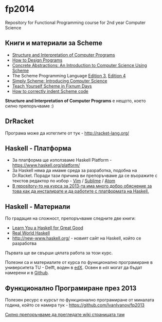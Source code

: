 fp2014
======

Repository for Functional Programming course for 2nd year Computer Science

## Книги и материали за Scheme

* [Structure and Interpretation of Computer Programs](http://mitpress.mit.edu/sicp/full-text/book/book.html)
* [How to Design Programs](http://www.htdp.org/)
* [Concrete Abstractions: An Introduction to Computer Science Using Scheme](https://gustavus.edu/+max/concrete-abstractions.html)
* The Scheme Programming Language [Edition 3](http://www.scheme.com/tspl3/), [Edition 4](http://www.scheme.com/tspl4/)
* [Simply Scheme: Introducing Computer Science](http://www.cs.berkeley.edu/~bh/ss-toc2.html)
* [Teach Yourself Scheme in Fixnum Days](http://www.ccs.neu.edu/home/dorai/t-y-scheme/t-y-scheme.html)
* [How to correctly indent Scheme code](http://community.schemewiki.org/?scheme-style)

**Structure and Interpretation of Computer Programs** е нещото, което силно препоръчваме :)

## DrRacket

Програма може да изтеглите от тук - http://racket-lang.org/

## Haskell - Платформа

* За платформа ще използваме Haskell Platform - https://www.haskell.org/platform/
* За Haskell няма да имаме среда за разработка, подобна на Dr.Racket. Поради тази причина ви препоръчваме да се въоражите с текстов редактор по избор - [Vim](http://en.wikipedia.org/wiki/Vim_%28text_editor%29) / [Sublime](http://www.sublimetext.com/3) / [Atom](https://atom.io/)
* [В repository-то на курса за 2013-та има много добро обяснение за това как да инсталирате и да работите с платформата на Haskell.](https://github.com/IvanIvanov/fp2013/wiki/%D0%98%D0%BD%D1%81%D1%82%D0%B0%D0%BB%D0%B0%D1%86%D0%B8%D1%8F-%D0%B8-%D1%80%D0%B0%D0%B1%D0%BE%D1%82%D0%B0-%D1%81-Haskell-Platform)

## Haskell - Материали

По градация на сложност, препоръчваме следните две книги:

* [Learn You a Haskell for Great Good](http://learnyouahaskell.com/chapters)
* [Real World Haskell](http://book.realworldhaskell.org/read/)
* http://new-www.haskell.org/ - новият сайт на Haskell, който се разработва

Първата ще ви свърши цялата работа за този курс.

Полезни са и материалите от курса по функционално програмиране в университета TU - Delft, воден в [edX](https://courses.edx.org/courses/DelftX/FP101x/3T2014/courseware/33fefb5c08d2476c864788aaba15ae7c/). Освен в `edX` могат да бъдат намерени и в [Github](https://github.com/fptudelft/FP101x-Content).

## Функционално Програмиране през 2013

Полезен ресурс е курсът по функционално програмиране от миналата година, който се намира тук - https://github.com/IvanIvanov/fp2013

[Силно препоръчваме да прегледате wiki страницата там](https://github.com/IvanIvanov/fp2013/wiki)
